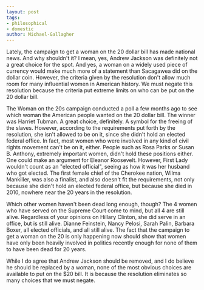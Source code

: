 ```yaml
---
layout: post
tags: 
- philosophical 
- domestic
author: Michael-Gallagher
---
```

Lately, the campaign to get a woman on the 20 dollar bill has made national news. And why shouldn't it? I mean, yes, Andrew Jackson was definitely not a great choice for the spot. And yes, a woman on a widely used piece of currency would make much more of a statement than Sacagawea did on the dollar coin. However, the criteria given by the resolution don't allow much room for many influential women in American history. We must negate this resolution because the criteria put extreme limits on who can be put on the 20 dollar bill.

The Woman on the 20s campaign conducted a poll a few months ago to see which woman the American people wanted on the 20 dollar bill. The winner was Harriet Tubman. A great choice, definitely. A symbol for the freeing of the slaves. However, according to the requirements put forth by the resolution, she isn't allowed to be on it, since she didn't hold an elected federal office. In fact, most women who were involved in any kind of civil rights movement can't be on it, either. People such as Rosa Parks or Susan B. Anthony, extremely important women, didn't hold these positions either. One could make an argument for Eleanor Roosevelt. However, First Lady wouldn't count as an "elected official", seeing as how it was her husband who got elected. The first female chief of the Cherokee nation, Wilma Mankiller, was also a finalist, and also doesn't fit the requirements, not only because she didn't hold an elected federal office, but because she died in 2010, nowhere near the 20 years in the resolution.

Which other women haven't been dead long enough, though? The 4 women who have served on the Supreme Court come to mind, but all 4 are still alive. Regardless of your opinions on Hillary Clinton, she did serve in an office, but is still alive. Dianne Feinstein, Nancy Pelosi, Sarah Palin, Barbara Boxer, all elected officials, and all still alive. The fact that the campaign to get a woman on the 20 is only happening now should show that women have only been heavily involved in politics recently enough for none of them to have been dead for 20 years.

While I do agree that Andrew Jackson should be removed, and I do believe he should be replaced by a woman, none of the most obvious choices are available to put on the $20 bill. It is because the resolution eliminates so many choices that we must negate.
